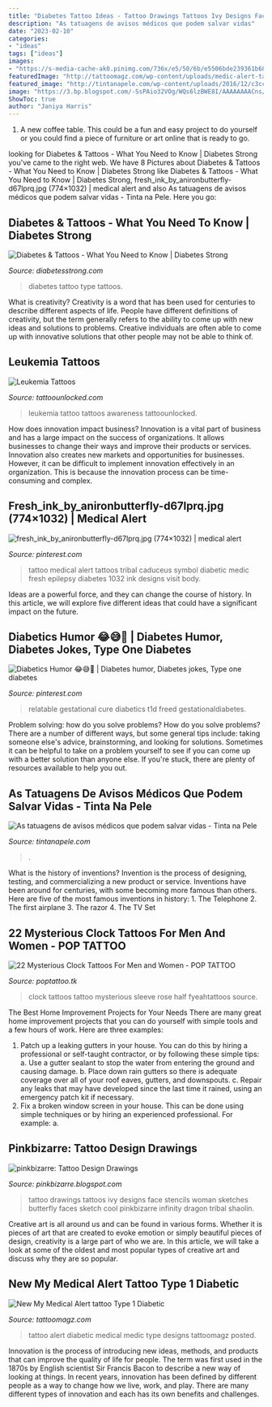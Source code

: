 ```yaml
---
title: "Diabetes Tattoo Ideas - Tattoo Drawings Tattoos Ivy Designs Face Stencils Woman Sketches Butterfly Faces Sketch Cool Pinkbizarre Infinity Dragon Tribal Shaolin"
description: "As tatuagens de avisos médicos que podem salvar vidas"
date: "2023-02-10"
categories:
- "ideas"
tags: ["ideas"]
images:
- "https://s-media-cache-ak0.pinimg.com/736x/e5/50/6b/e5506bde239361b68a73a6a52c342dc6--medic-alert-tattoo-medical-tattoos.jpg"
featuredImage: "http://tattoomagz.com/wp-content/uploads/medic-alert-tattoo-new-tattoo-misc-community-typeonenation-45394.jpg"
featured_image: "http://tintanapele.com/wp-content/uploads/2016/12/c3cc90fb0614503ec0e1a5bffb4f760d-600x600.jpg"
image: "https://3.bp.blogspot.com/-SsPAio32VOg/WQs6lzBWE8I/AAAAAAAACns/FR9bT7LbC5YolyiN4-KieWGg2ENXqZHIACLcB/s1600/clock-tattoos-1.jpg"
ShowToc: true
author: "Janiya Harris"
---
```



1. A new coffee table. This could be a fun and easy project to do yourself or you could find a piece of furniture or art online that is ready to go.

	

		
looking for Diabetes &amp; Tattoos - What You Need to Know | Diabetes Strong you've came to the right web. We have 8 Pictures about Diabetes &amp; Tattoos - What You Need to Know | Diabetes Strong like Diabetes &amp; Tattoos - What You Need to Know | Diabetes Strong, fresh_ink_by_anironbutterfly-d67lprq.jpg (774×1032) | medical alert and also As tatuagens de avisos médicos que podem salvar vidas - Tinta na Pele. Here you go:
		
    
## Diabetes &amp; Tattoos - What You Need To Know | Diabetes Strong

<img loading=lazy src="https://diabetesstrong.com/wp-content/uploads/2018/10/type-one-tattoo.jpg" onerror="this.onerror=null;this.src='https://tse4.mm.bing.net/th?id=OIP.ZS9Dp6yVANQxAGISTVa9KgHaNK&amp;pid=15.1';" alt="Diabetes &amp; Tattoos - What You Need to Know | Diabetes Strong">

_Source: diabetesstrong.com_

>diabetes tattoo type tattoos. 

	

What is creativity?
Creativity is a word that has been used for centuries to describe different aspects of life. People have different definitions of creativity, but the term generally refers to the ability to come up with new ideas and solutions to problems. Creative individuals are often able to come up with innovative solutions that other people may not be able to think of.

    
## Leukemia Tattoos

<img loading=lazy src="https://www.tattoounlocked.com/images/f3/f37c101b905ca8c48a722e22aa5f510f.jpeg" onerror="this.onerror=null;this.src='https://tse1.mm.bing.net/th?id=OIP.AJRScF4dZUGXcsdlRzE_JwHaJ7&amp;pid=15.1';" alt="Leukemia Tattoos">

_Source: tattoounlocked.com_

>leukemia tattoo tattoos awareness tattoounlocked. 

	

How does innovation impact business?
Innovation is a vital part of business and has a large impact on the success of organizations. It allows businesses to change their ways and improve their products or services. Innovation also creates new markets and opportunities for businesses. However, it can be difficult to implement innovation effectively in an organization. This is because the innovation process can be time-consuming and complex.

    
## Fresh_ink_by_anironbutterfly-d67lprq.jpg (774×1032) | Medical Alert

<img loading=lazy src="https://s-media-cache-ak0.pinimg.com/736x/e5/50/6b/e5506bde239361b68a73a6a52c342dc6--medic-alert-tattoo-medical-tattoos.jpg" onerror="this.onerror=null;this.src='https://tse4.mm.bing.net/th?id=OIP.Mh84VVclPKsTBXCVzr1x2gHaJ3&amp;pid=15.1';" alt="fresh_ink_by_anironbutterfly-d67lprq.jpg (774×1032) | medical alert">

_Source: pinterest.com_

>tattoo medical alert tattoos tribal caduceus symbol diabetic medic fresh epilepsy diabetes 1032 ink designs visit body. 

	

Ideas are a powerful force, and they can change the course of history. In this article, we will explore five different ideas that could have a significant impact on the future.

    
## Diabetics Humor 😂😅🙈 | Diabetes Humor, Diabetes Jokes, Type One Diabetes

<img loading=lazy src="https://i.pinimg.com/736x/45/02/4b/45024b6e0bdc9e73d6901c883993501d.jpg" onerror="this.onerror=null;this.src='https://tse2.mm.bing.net/th?id=OIP.WEt2JT0w_LgHC8gh5u5dVwHaHa&amp;pid=15.1';" alt="Diabetics Humor 😂😅🙈 | Diabetes humor, Diabetes jokes, Type one diabetes">

_Source: pinterest.com_

>relatable gestational cure diabetics t1d freed gestationaldiabetes. 

	

Problem solving: how do you solve problems?
How do you solve problems? There are a number of different ways, but some general tips include: taking someone else's advice, brainstorming, and looking for solutions. Sometimes it can be helpful to take on a problem yourself to see if you can come up with a better solution than anyone else. If you're stuck, there are plenty of resources available to help you out.

    
## As Tatuagens De Avisos Médicos Que Podem Salvar Vidas - Tinta Na Pele

<img loading=lazy src="http://tintanapele.com/wp-content/uploads/2016/12/c3cc90fb0614503ec0e1a5bffb4f760d-600x600.jpg" onerror="this.onerror=null;this.src='https://tse3.mm.bing.net/th?id=OIP.lZe4VunT9ML8SI5KH58gewHaHa&amp;pid=15.1';" alt="As tatuagens de avisos médicos que podem salvar vidas - Tinta na Pele">

_Source: tintanapele.com_

>. 

	

What is the history of inventions?
Invention is the process of designing, testing, and commercializing a new product or service. Inventions have been around for centuries, with some becoming more famous than others. Here are five of the most famous inventions in history: 1. The Telephone 2. The first airplane 3. The razor 4. The TV Set 
    
## 22 Mysterious Clock Tattoos For Men And Women - POP TATTOO

<img loading=lazy src="https://3.bp.blogspot.com/-SsPAio32VOg/WQs6lzBWE8I/AAAAAAAACns/FR9bT7LbC5YolyiN4-KieWGg2ENXqZHIACLcB/s1600/clock-tattoos-1.jpg" onerror="this.onerror=null;this.src='https://tse4.mm.bing.net/th?id=OIP.dXu_nmUFGc7IScrR6mDbLwHaKP&amp;pid=15.1';" alt="22 Mysterious Clock Tattoos For Men and Women - POP TATTOO">

_Source: poptattoo.tk_

>clock tattoos tattoo mysterious sleeve rose half fyeahtattoos source. 

	

The Best Home Improvement Projects for Your Needs
There are many great home improvement projects that you can do yourself with simple tools and a few hours of work. Here are three examples: 
1. Patch up a leaking gutters in your house. You can do this by hiring a professional or self-taught contractor, or by following these simple tips: 
a. Use a gutter sealant to stop the water from entering the ground and causing damage. 
b. Place down rain gutters so there is adequate coverage over all of your roof eaves, gutters, and downspouts. 
c. Repair any leaks that may have developed since the last time it rained, using an emergency patch kit if necessary.
2. Fix a broken window screen in your house. This can be done using simple techniques or by hiring an experienced professional. For example: 
a.

    
## Pinkbizarre: Tattoo Design Drawings

<img loading=lazy src="http://3.bp.blogspot.com/-Dvvome4E4MQ/Tjr2AIo2bpI/AAAAAAAAAus/3-H5uX-Ijps/s1600/ivy.jpg" onerror="this.onerror=null;this.src='https://tse3.mm.bing.net/th?id=OIP.I0OhJQRJ1hEdRtg7UpiqkQAAAA&amp;pid=15.1';" alt="pinkbizarre: Tattoo Design Drawings">

_Source: pinkbizarre.blogspot.com_

>tattoo drawings tattoos ivy designs face stencils woman sketches butterfly faces sketch cool pinkbizarre infinity dragon tribal shaolin. 

	

Creative art is all around us and can be found in various forms. Whether it is pieces of art that are created to evoke emotion or simply beautiful pieces of design, creativity is a large part of who we are. In this article, we will take a look at some of the oldest and most popular types of creative art and discuss why they are so popular.

    
## New My Medical Alert Tattoo Type 1 Diabetic

<img loading=lazy src="http://tattoomagz.com/wp-content/uploads/medic-alert-tattoo-new-tattoo-misc-community-typeonenation-45394.jpg" onerror="this.onerror=null;this.src='https://tse4.mm.bing.net/th?id=OIP.rG3qk-4Fb8rZgUtwhRfdfQHaJ7&amp;pid=15.1';" alt="New My Medical Alert tattoo Type 1 Diabetic">

_Source: tattoomagz.com_

>tattoo alert diabetic medical medic type designs tattoomagz posted. 

	

Innovation is the process of introducing new ideas, methods, and products that can improve the quality of life for people. The term was first used in the 1870s by English scientist Sir Francis Bacon to describe a new way of looking at things. In recent years, innovation has been defined by different people as a way to change how we live, work, and play. There are many different types of innovation and each has its own benefits and challenges.

